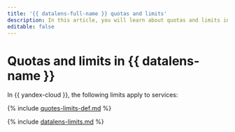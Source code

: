 ```yaml
---
title: '{{ datalens-full-name }} quotas and limits'
description: In this article, you will learn about quotas and limits in {{ datalens-name }}.
editable: false
---
```



# Quotas and limits in {{ datalens-name }}



In {{ yandex-cloud }}, the following limits apply to services:

{% include [quotes-limits-def.md](../../_includes/quotes-limits-def.md) %}


{% include [datalens-limits.md](../../_includes/datalens/datalens-limits.md) %}
